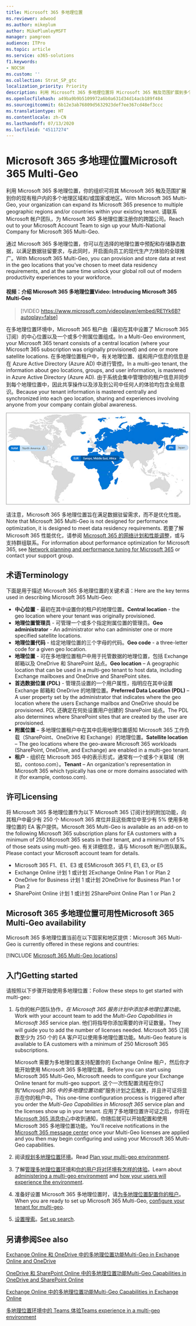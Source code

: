```yaml
---
title: Microsoft 365 多地理位置
ms.reviewer: adwood
ms.author: mikeplum
author: MikePlumleyMSFT
manager: pamgreen
audience: ITPro
ms.topic: article
ms.service: o365-solutions
f1.keywords:
- NOCSH
ms.custom: ''
ms.collection: Strat_SP_gtc
localization_priority: Priority
description: 利用 Microsoft 365 多地理位置将 Microsoft 365 触及范围扩展到多个地理区域。
ms.openlocfilehash: a49ba9b9b5109972a6b0a631d34d14acb189f484
ms.sourcegitcommit: 6b12e3ab76809d5632923def7ee367cd48ef3ccc
ms.translationtype: HT
ms.contentlocale: zh-CN
ms.lasthandoff: 07/13/2020
ms.locfileid: "45117274"
---
```

# <a name="microsoft-365-multi-geo"></a><span data-ttu-id="49b9e-103">Microsoft 365 多地理位置</span><span class="sxs-lookup"><span data-stu-id="49b9e-103">Microsoft 365 Multi-Geo</span></span>

<span data-ttu-id="49b9e-104">利用 Microsoft 365 多地理位置，你的组织可将其 Microsoft 365 触及范围扩展到你的现有租户内的多个地理区域和/或国家或地区。</span><span class="sxs-lookup"><span data-stu-id="49b9e-104">With Microsoft 365 Multi-Geo, your organization can expand its Microsoft 365 presence to multiple geographic regions and/or countries within your existing tenant.</span></span> <span data-ttu-id="49b9e-105">请联系 Microsoft 帐户团队，为 Microsoft 365 多地理位置注册你的跨国公司。</span><span class="sxs-lookup"><span data-stu-id="49b9e-105">Reach out to your Microsoft Account Team to sign up your Multi-National Company for Microsoft 365 Multi-Geo.</span></span>
  
<span data-ttu-id="49b9e-106">通过 Microsoft 365 多地理位置，你可以在选择的地理位置中预配和存储静态数据，以满足数据驻留要求，与此同时，开启面向员工的现代生产力体验的全球推广。</span><span class="sxs-lookup"><span data-stu-id="49b9e-106">With Microsoft 365 Multi-Geo, you can provision and store data at rest in the geo locations that you've chosen to meet data residency requirements, and at the same time unlock your global roll out of modern productivity experiences to your workforce.</span></span>

#### <a name="video-introducing-microsoft-365-multi-geo"></a><span data-ttu-id="49b9e-107">视频：介绍 Microsoft 365 多地理位置</span><span class="sxs-lookup"><span data-stu-id="49b9e-107">Video: Introducing Microsoft 365 Multi-Geo</span></span>

> [!VIDEO https://www.microsoft.com/videoplayer/embed/RE1Yk6B?autoplay=false]

<span data-ttu-id="49b9e-108">在多地理位置环境中，Microsoft 365 租户由（最初在其中设置了 Microsoft 365 订阅）的中心位置以及一个或多个附属位置组成。</span><span class="sxs-lookup"><span data-stu-id="49b9e-108">In a Multi-Geo environment, your Microsoft 365 tenant consists of a central location (where your Microsoft 365 subscription was originally provisioned) and one or more satellite locations.</span></span> <span data-ttu-id="49b9e-109">在多地理位置租户中，有关地理位置、组和用户信息的信息是在 Azure Active Directory (Azure AD) 中进行管控。</span><span class="sxs-lookup"><span data-stu-id="49b9e-109">In a multi-geo tenant, the information about geo locations, groups, and user information, is mastered in Azure Active Directory (Azure AD).</span></span> <span data-ttu-id="49b9e-110">由于系统会集中管理你的租户信息并同步到每个地理位置中，因此共享操作以及涉及到公司中任何人的体验均包含全局意识。</span><span class="sxs-lookup"><span data-stu-id="49b9e-110">Because your tenant information is mastered centrally and synchronized into each geo location, sharing and experiences involving anyone from your company contain global awareness.</span></span>

![SharePoint 管理中心中多地理位置地图的屏幕截图](media/multi-geo-world-map.png)

<span data-ttu-id="49b9e-112">请注意，Microsoft 365 多地理位置旨在满足数据驻留需求，而不是优化性能。</span><span class="sxs-lookup"><span data-stu-id="49b9e-112">Note that Microsoft 365 Multi-Geo is not designed for performance optimization, it is designed to meet data residency requirements.</span></span> <span data-ttu-id="49b9e-113">若要了解 Microsoft 365 性能优化，请参阅 [Microsoft 365 的网络计划和性能调整](https://support.office.com/article/e5f1228c-da3c-4654-bf16-d163daee8848)，或与支持群组联系。</span><span class="sxs-lookup"><span data-stu-id="49b9e-113">For information about performance optimization for Microsoft 365, see [Network planning and performance tuning for Microsoft 365](https://support.office.com/article/e5f1228c-da3c-4654-bf16-d163daee8848) or contact your support group.</span></span>

## <a name="terminology"></a><span data-ttu-id="49b9e-114">术语</span><span class="sxs-lookup"><span data-stu-id="49b9e-114">Terminology</span></span>

<span data-ttu-id="49b9e-115">下面是用于描述 Microsoft 365 多地理位置的关键术语：</span><span class="sxs-lookup"><span data-stu-id="49b9e-115">Here are the key terms used in describing Microsoft 365 Multi-Geo:</span></span>

- <span data-ttu-id="49b9e-116">**中心位置** - 最初在其中设置你的租户的地理位置。</span><span class="sxs-lookup"><span data-stu-id="49b9e-116">**Central location** - the geo location where your tenant was originally provisioned.</span></span>
- <span data-ttu-id="49b9e-117">**地理位置管理员** - 可管理一个或多个指定附属位置的管理员。</span><span class="sxs-lookup"><span data-stu-id="49b9e-117">**Geo administrator** - An administrator who can administer one or more specified satellite locations.</span></span>
- <span data-ttu-id="49b9e-118">**地理位置代码** - 给定地理位置的三个字母的代码。</span><span class="sxs-lookup"><span data-stu-id="49b9e-118">**Geo code** - a three-letter code for a given geo location.</span></span>
- <span data-ttu-id="49b9e-119">**地理位置** - 可在多地理位置租户中用于托管数据的地理位置，包括 Exchange 邮箱以及 OneDrive 和 SharePoint 站点。</span><span class="sxs-lookup"><span data-stu-id="49b9e-119">**Geo location** – A geographic location that can be used in a multi-geo tenant to host data, including Exchange mailboxes and OneDrive and SharePoint sites.</span></span>
- <span data-ttu-id="49b9e-120">**首选数据位置 (PDL)** - 管理员设置的一个用户属性，指明应在其中设置 Exchange 邮箱和 OneDrive 的地理位置。</span><span class="sxs-lookup"><span data-stu-id="49b9e-120">**Preferred Data Location (PDL)** – A user property set by the administrator that indicates where the geo location where the users Exchange mailbox and OneDrive should be provisioned.</span></span> <span data-ttu-id="49b9e-121">PDL 还确定在何处设置用户创建的 SharePoint 站点。</span><span class="sxs-lookup"><span data-stu-id="49b9e-121">The PDL also determines where SharePoint sites that are created by the user are provisioned.</span></span>
- <span data-ttu-id="49b9e-122">**附属位置** – 多地理位置租户中在其中启用地理位置感知 Microsoft 365 工作负载（SharePoint、OneDrive 和 Exchange）的地理位置。</span><span class="sxs-lookup"><span data-stu-id="49b9e-122">**Satellite location** – The geo locations where the geo-aware Microsoft 365 workloads (SharePoint, OneDrive, and Exchange) are enabled in a multi-geo tenant.</span></span>
- <span data-ttu-id="49b9e-123">**租户** - 组织在 Microsoft 365 中的表示形式，通常有一个或多个关联域（例如，contoso.com）。</span><span class="sxs-lookup"><span data-stu-id="49b9e-123">**Tenant** – An organization's representation in Microsoft 365 which typically has one or more domains associated with it (for example, contoso.com).</span></span>

## <a name="licensing"></a><span data-ttu-id="49b9e-124">许可</span><span class="sxs-lookup"><span data-stu-id="49b9e-124">Licensing</span></span>

<span data-ttu-id="49b9e-125">将 Microsoft 365 多地理位置作为以下 Microsoft 365 订阅计划的附加功能，向其租户中最少有 250 个 Microsoft 365 席位并且这些席位中至少有 5% 使用多地理位置的 EA 客户提供。</span><span class="sxs-lookup"><span data-stu-id="49b9e-125">Microsoft 365 Multi-Geo is available as an add-on to the following Microsoft 365 subscription plans for EA customers with a minimum of 250 Microsoft 365 seats in their tenant, and a minimum of 5% of those seats using multi-geo.</span></span> <span data-ttu-id="49b9e-126">有关详细信息，请与 Microsoft 帐户团队联系。</span><span class="sxs-lookup"><span data-stu-id="49b9e-126">Please contact your Microsoft account team for details.</span></span>

- <span data-ttu-id="49b9e-127">Microsoft 365 F1、E1、E3 或 E5</span><span class="sxs-lookup"><span data-stu-id="49b9e-127">Microsoft 365 F1, E1, E3, or E5</span></span>
- <span data-ttu-id="49b9e-128">Exchange Online 计划 1 或计划 2</span><span class="sxs-lookup"><span data-stu-id="49b9e-128">Exchange Online Plan 1 or Plan 2</span></span>
- <span data-ttu-id="49b9e-129">OneDrive for Business 计划 1 或计划 2</span><span class="sxs-lookup"><span data-stu-id="49b9e-129">OneDrive for Business Plan 1 or Plan 2</span></span>
- <span data-ttu-id="49b9e-130">SharePoint Online 计划 1 或计划 2</span><span class="sxs-lookup"><span data-stu-id="49b9e-130">SharePoint Online Plan 1 or Plan 2</span></span>

## <a name="microsoft-365-multi-geo-availability"></a><span data-ttu-id="49b9e-131">Microsoft 365 多地理位置可用性</span><span class="sxs-lookup"><span data-stu-id="49b9e-131">Microsoft 365 Multi-Geo availability</span></span>

<span data-ttu-id="49b9e-132">Microsoft 365 多地理位置当前在以下国家和地区提供：</span><span class="sxs-lookup"><span data-stu-id="49b9e-132">Microsoft 365 Multi-Geo is currently offered in these regions and countries:</span></span>

[!INCLUDE [Microsoft 365 Multi-Geo locations](includes/office-365-multi-geo-locations.md)]

## <a name="getting-started"></a><span data-ttu-id="49b9e-133">入门</span><span class="sxs-lookup"><span data-stu-id="49b9e-133">Getting started</span></span>

<span data-ttu-id="49b9e-134">请按照以下步骤开始使用多地理位置：</span><span class="sxs-lookup"><span data-stu-id="49b9e-134">Follow these steps to get started with multi-geo:</span></span>

1. <span data-ttu-id="49b9e-135">与你的帐户团队协作，_在 Microsoft 365 服务计划中添加多地理位置功能_。</span><span class="sxs-lookup"><span data-stu-id="49b9e-135">Work with your account team to add the _Multi-Geo Capabilities in Microsoft 365_ service plan.</span></span> <span data-ttu-id="49b9e-136">他们将指导你添加需要的许可证数量。</span><span class="sxs-lookup"><span data-stu-id="49b9e-136">They will guide you to add the number of licenses needed.</span></span> <span data-ttu-id="49b9e-137">Microsoft 365 订阅数至少为 250 个的 EA 客户可以使用多地理位置功能。</span><span class="sxs-lookup"><span data-stu-id="49b9e-137">Multi-Geo feature is available to EA customers with a minimum of 250 Microsoft 365 subscriptions.</span></span>

   <span data-ttu-id="49b9e-138">Microsoft 需要为多地理位置支持配置你的 Exchange Online 租户，然后你才能开始使用 Microsoft 365 多地理位置。</span><span class="sxs-lookup"><span data-stu-id="49b9e-138">Before you can start using Microsoft 365 Multi-Geo, Microsoft needs to configure your Exchange Online tenant for multi-geo support.</span></span> <span data-ttu-id="49b9e-139">这个一次性配置流程在你订购“*Microsoft 365 中的多地理位置功能*”服务计划之后触发，并且许可证将显示在你的租户中。</span><span class="sxs-lookup"><span data-stu-id="49b9e-139">This one-time configuration process is triggered after you order the *Multi-Geo Capabilities in Microsoft 365* service plan and the licenses show up in your tenant.</span></span> <span data-ttu-id="49b9e-140">应用了多地理位置许可证之后，你将在 [Microsoft 365 消息中心](https://support.office.com/article/38FB3333-BFCC-4340-A37B-DEDA509C2093)中收到通知，你随后就可以开始配置和使用 Microsoft 365 多地理位置功能。</span><span class="sxs-lookup"><span data-stu-id="49b9e-140">You'll receive notifications in the [Microsoft 365 message center](https://support.office.com/article/38FB3333-BFCC-4340-A37B-DEDA509C2093) once your Multi-Geo licenses are applied and you then may begin configuring and using your Microsoft 365 Multi-Geo capabilities.</span></span>

2. <span data-ttu-id="49b9e-141">阅读[规划多地理位置环境](plan-for-multi-geo.md)。</span><span class="sxs-lookup"><span data-stu-id="49b9e-141">Read [Plan your multi-geo environment](plan-for-multi-geo.md).</span></span>

3. <span data-ttu-id="49b9e-142">了解[管理多地理位置环境](administering-a-multi-geo-environment.md)和[你的用户将对环境有怎样的体验](multi-geo-user-experience.md)。</span><span class="sxs-lookup"><span data-stu-id="49b9e-142">Learn about [administering a multi-geo environment](administering-a-multi-geo-environment.md) and [how your users will experience the environment](multi-geo-user-experience.md).</span></span>

4. <span data-ttu-id="49b9e-143">准备好设置 Microsoft 365 多地理位置时，请[为多地理位置配置你的租户](multi-geo-tenant-configuration.md)。</span><span class="sxs-lookup"><span data-stu-id="49b9e-143">When you are ready to set up Microsoft 365 Multi-Geo, [configure your tenant for multi-geo](multi-geo-tenant-configuration.md).</span></span>

5. <span data-ttu-id="49b9e-144">[设置搜索](configure-search-for-multi-geo.md)。</span><span class="sxs-lookup"><span data-stu-id="49b9e-144">[Set up search](configure-search-for-multi-geo.md).</span></span>

## <a name="see-also"></a><span data-ttu-id="49b9e-145">另请参阅</span><span class="sxs-lookup"><span data-stu-id="49b9e-145">See also</span></span>

[<span data-ttu-id="49b9e-146">Exchange Online 和 OneDrive 中的多地理位置功能</span><span class="sxs-lookup"><span data-stu-id="49b9e-146">Multi-Geo in Exchange Online and OneDrive</span></span>](https://Aka.ms/GoMultiGeo)

[<span data-ttu-id="49b9e-147">OneDrive 和 SharePoint Online 中的多地理位置功能</span><span class="sxs-lookup"><span data-stu-id="49b9e-147">Multi-Geo Capabilities in OneDrive and SharePoint Online</span></span>](https://docs.microsoft.com/office365/enterprise/multi-geo-capabilities-in-onedrive-and-sharepoint-online-in-office-365)

[<span data-ttu-id="49b9e-148">Exchange Online 中的多地理位置功能</span><span class="sxs-lookup"><span data-stu-id="49b9e-148">Multi-Geo Capabilities in Exchange Online</span></span>](https://docs.microsoft.com/office365/enterprise/multi-geo-capabilities-in-exchange-online)

[<span data-ttu-id="49b9e-149">多地理位置环境中的 Teams 体验</span><span class="sxs-lookup"><span data-stu-id="49b9e-149">Teams experience in a multi-geo environment</span></span>](https://docs.microsoft.com/microsoftteams/teams-experience-o365odb-spo-multi-geo)
